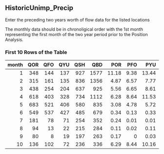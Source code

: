 ## HistoricUnimp_Precip
Enter the preceding two years worth of flow data for the listed locations

The monthly data should be in chronoligical order with the 1st month representing the first month of the two year period prior to the Position Analysis.

### First 10 Rows of the Table
|   month |   QOR |   QFO |   QYU |   QSH |   QBD |   POR |   PFO |   PYU |   PSH |    QST |   QTU |    QME |   QSJ |   PST |   PTU |   PME |   PSJ |
|--------:|------:|------:|------:|------:|------:|------:|------:|------:|------:|-------:|------:|-------:|------:|------:|------:|------:|------:|
|       1 |   348 |   144 |   137 |   927 |  1577 | 11.18 |  9.38 | 13.44 | 14.06 |  12.97 |  19.3 |   9.39 |  28.9 |  1.39 |  1.37 |  1.01 |  1.11 |
|       2 |   315 |   161 |   135 |   836 |  1356 |  4.87 |  6.57 |  7.77 |  7.12 |  12.29 |   5.4 |   6.54 |  18.7 |  0.49 |  0.09 |  0    |  0.01 |
|       3 |   438 |   254 |   204 |   637 |   925 |  5.56 |  6.65 |  8.61 |  5.44 |  37.26 |  48.2 |  20.11 |  39.3 |  6.34 |  5.09 |  3.82 |  3.26 |
|       4 |   618 |   403 |   328 |   734 |  1112 |  6.28 |  8.64 | 11.53 |  6.52 |  27.11 |  33.5 |  16.48 |  34.9 |  2.11 |  1.56 |  1.59 |  1    |
|       5 |   683 |   521 |   406 |   580 |   835 |  3.08 |  4.78 |  5.72 |  2.79 |  88.88 | 106.8 |  44.19 |  75.4 |  7.7  |  5.52 |  4.68 |  3.99 |
|       6 |   549 |   537 |   427 |   485 |   679 |  0.34 |  0.13 |  0.33 |  1.06 | 202.28 | 289.2 | 149.36 | 209.3 |  5.02 |  4.61 |  3.99 |  2.45 |
|       7 |   181 |    78 |    71 |   254 |   352 |  0.24 |  0.01 |  0.01 |  0.09 | 135.76 | 250.6 | 117.21 | 244.4 |  0.12 |  0.07 |  0.12 |  0.1  |
|       8 |    94 |    13 |    22 |   215 |   284 |  0.11 |  0.02 |  0.11 |  0.34 |  41.19 |  56.6 |  26.35 |  76.9 |  0.82 |  0.61 |  0.49 |  0.09 |
|       9 |    80 |     8 |    19 |   197 |   263 |  0.17 |  0    |  0.03 |  0.65 |  15.28 |  13   |   7.95 |  28.3 |  0.01 |  0.02 |  0.05 |  0.1  |
|      10 |   136 |   102 |    72 |   236 |   336 |  6.29 |  8.44 | 10.16 |  5.63 |  10.06 |   7.6 |   4.51 |  21.7 |  0.03 |  0.66 |  0.19 |  1.03 |